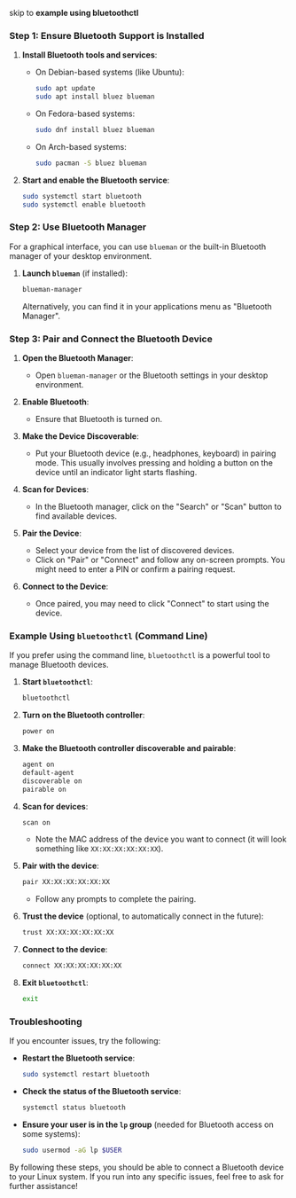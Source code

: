 skip to **example using bluetoothctl** 

### Step 1: Ensure Bluetooth Support is Installed

1. **Install Bluetooth tools and services**:
   - On Debian-based systems (like Ubuntu):
     ```sh
     sudo apt update
     sudo apt install bluez blueman
     ```
   - On Fedora-based systems:
     ```sh
     sudo dnf install bluez blueman
     ```
   - On Arch-based systems:
     ```sh
     sudo pacman -S bluez blueman
     ```

2. **Start and enable the Bluetooth service**:
   ```sh
   sudo systemctl start bluetooth
   sudo systemctl enable bluetooth
   ```

### Step 2: Use Bluetooth Manager

For a graphical interface, you can use `blueman` or the built-in Bluetooth manager of your desktop environment.

1. **Launch `blueman`** (if installed):
   ```sh
   blueman-manager
   ```

   Alternatively, you can find it in your applications menu as "Bluetooth Manager".

### Step 3: Pair and Connect the Bluetooth Device

1. **Open the Bluetooth Manager**:
   - Open `blueman-manager` or the Bluetooth settings in your desktop environment.

2. **Enable Bluetooth**:
   - Ensure that Bluetooth is turned on.

3. **Make the Device Discoverable**:
   - Put your Bluetooth device (e.g., headphones, keyboard) in pairing mode. This usually involves pressing and holding a button on the device until an indicator light starts flashing.

4. **Scan for Devices**:
   - In the Bluetooth manager, click on the "Search" or "Scan" button to find available devices.

5. **Pair the Device**:
   - Select your device from the list of discovered devices.
   - Click on "Pair" or "Connect" and follow any on-screen prompts. You might need to enter a PIN or confirm a pairing request.

6. **Connect to the Device**:
   - Once paired, you may need to click "Connect" to start using the device.

### Example Using `bluetoothctl` (Command Line)

If you prefer using the command line, `bluetoothctl` is a powerful tool to manage Bluetooth devices.

1. **Start `bluetoothctl`**:
   ```sh
   bluetoothctl
   ```

2. **Turn on the Bluetooth controller**:
   ```sh
   power on
   ```

3. **Make the Bluetooth controller discoverable and pairable**:
   ```sh
   agent on
   default-agent
   discoverable on
   pairable on
   ```

4. **Scan for devices**:
   ```sh
   scan on
   ```
   - Note the MAC address of the device you want to connect (it will look something like `XX:XX:XX:XX:XX:XX`).

5. **Pair with the device**:
   ```sh
   pair XX:XX:XX:XX:XX:XX
   ```
   - Follow any prompts to complete the pairing.

6. **Trust the device** (optional, to automatically connect in the future):
   ```sh
   trust XX:XX:XX:XX:XX:XX
   ```

7. **Connect to the device**:
   ```sh
   connect XX:XX:XX:XX:XX:XX
   ```

8. **Exit `bluetoothctl`**:
   ```sh
   exit
   ```

### Troubleshooting

If you encounter issues, try the following:

- **Restart the Bluetooth service**:
  ```sh
  sudo systemctl restart bluetooth
  ```

- **Check the status of the Bluetooth service**:
  ```sh
  systemctl status bluetooth
  ```

- **Ensure your user is in the `lp` group** (needed for Bluetooth access on some systems):
  ```sh
  sudo usermod -aG lp $USER
  ```

By following these steps, you should be able to connect a Bluetooth device to your Linux system. If you run into any specific issues, feel free to ask for further assistance!